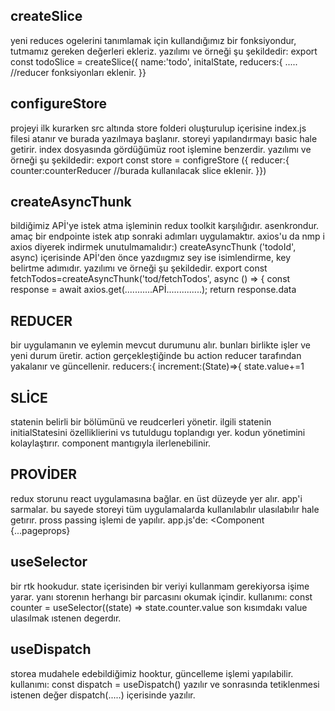 ## createSlice
yeni reduces ogelerini tanımlamak için kullandığımız bir fonksiyondur, tutmamız gereken değerleri ekleriz. yazılımı ve örneği şu şekildedir:
export const todoSlice = createSlice({
name:'todo',
initalState,
reducers:{
..... //reducer fonksiyonları eklenir.
}}

## configureStore
projeyi ilk kurarken src altında store folderi oluşturulup içerisine index.js filesi atanır ve burada yazılmaya başlanır. storeyi yapılandırmayı basic hale getirir. index dosyasında gördüğümüz root işlemine benzerdir. yazılımı ve örneği şu şekildedir:
export const store = configreStore ({
reducer:{
counter:counterReducer
//burada kullanılacak slice eklenir.
}})

## createAsyncThunk
bildiğimiz APİ'ye istek atma işleminin redux toolkit karşılığıdır. asenkrondur. amaç bir endpointe istek atıp sonraki adımları uygulamaktır. axios'u da nmp i axios diyerek indirmek unutulmamalıdır:) createAsyncThunk ('todoId', async) içerisinde APİ'den önce yazdııgmız sey ise isimlendirme, key belirtme adımıdır. yazılımı ve örneği şu şekildedir.
export const fetchTodos=createAsyncThunk('tod/fetchTodos', async () => {
const response = await axios.get(...........APİ..............);
return response.data

## REDUCER
bir uygulamanın ve eylemin mevcut durumunu alır. bunları birlikte işler ve yeni durum üretir. action gerçekleştiğinde bu action reducer tarafından yakalanır ve güncellenir.
reducers:{
increment:(State)=>{
state.value+=1

## SLİCE
statenin belirli bir bölümünü ve reudcerleri yönetir. ilgili statenin initialStatesini özelliklierini vs tutuldugu toplandıgı yer. kodun yönetimini kolaylaştırır. component mantıgıyla ilerlenebilinir. 

## PROVİDER 
redux storunu react uygulamasına bağlar. en üst düzeyde yer alır. app'i sarmalar. bu sayede storeyi tüm uygulamalarda kullanılabılır ulasılabılır hale getırır. pross passing işlemi de yapılır.
app.js'de:
<Provider store={store} >
<Component {...pageprops}
</Provider>

## useSelector 
bir rtk hookudur. state içerisinden bir veriyi kullanmam gerekiyorsa işime yarar. yanı storenın herhangı bir parcasını okumak içindir. kullanımı:
const counter = useSelector((state) => state.counter.value 
son kısımdakı value ulasılmak ıstenen degerdır.

## useDispatch 
storea mudahele edebildiğimiz hooktur, güncelleme işlemi yapılabilir. kullanımı:
const dispatch = useDispatch() yazılır ve sonrasında tetiklenmesi istenen değer dispatch(.....) içerisinde yazılır.
